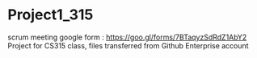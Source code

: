 # Project1_315
scrum meeting google form : https://goo.gl/forms/7BTaqyzSdRdZ1AbY2
Project for CS315 class, files transferred from Github Enterprise account
